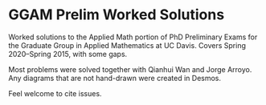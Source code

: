 # GGAM Prelim Worked Solutions

Worked solutions to the Applied Math portion of PhD Preliminary Exams for the Graduate Group in Applied Mathematics at UC Davis. Covers Spring 2020–Spring 2015, with some gaps.

Most problems were solved together with Qianhui Wan and Jorge Arroyo. Any diagrams that are not hand-drawn were created in Desmos.

Feel welcome to cite issues.
